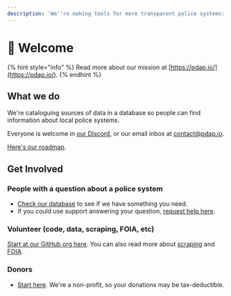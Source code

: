 ```yaml
---
description: 'We''re making tools for more transparent police systems: https://pdap.io'
---
```


# 👋 Welcome

{% hint style="info" %}
Read more about our mission at [https://pdap.io/](https://pdap.io/).
{% endhint %}

## What we do

We're cataloguing sources of data in a database so people can find information about local police systems.

Everyone is welcome in [our Discord](https://discord.gg/wMqex8nKZJ), or our email inbox at [contact@pdap.io](mailto:contact@pdap.io).

[Here's our roadmap](https://github.com/orgs/Police-Data-Accessibility-Project/projects/21/views/2).

## Get Involved

### People with a question about a police system

* [Check our database](https://pdap.io/data) to see if we have something you need.
* If you could use support answering your question, [request help here](broken-reference).

### Volunteer (code, data, scraping, FOIA, etc)

[Start at our GitHub org here](https://github.com/orgs/Police-Data-Accessibility-Project). You can also read more about [scraping](activities/contribute/web-scraping/) and [FOIA](activities/contribute/foia.md).&#x20;

### Donors

* [Start here](https://pdap.io/contribute.html). We're a non-profit, so your donations may be tax-deductible.
